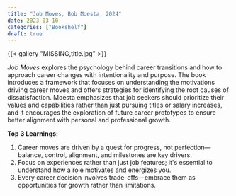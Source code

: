 ```yaml
---
title: "Job Moves, Bob Moesta, 2024"
date: 2023-03-10
categories: ["Bookshelf"]
draft: true
---
```


{{< gallery "MISSING,title.jpg" >}}

_Job Moves_ explores the psychology behind career transitions and how to approach career changes with intentionality and purpose. The book introduces a framework that focuses on understanding the motivations driving career moves and offers strategies for identifying the root causes of dissatisfaction. Moesta emphasizes that job seekers should prioritize their values and capabilities rather than just pursuing titles or salary increases, and it encourages the exploration of future career prototypes to ensure better alignment with personal and professional growth.

**Top 3 Learnings:**

1. Career moves are driven by a quest for progress, not perfection—balance, control, alignment, and milestones are key drivers.
2. Focus on experiences rather than just job features; it's essential to understand how a role motivates and energizes you.
3. Every career decision involves trade-offs—embrace them as opportunities for growth rather than limitations.
